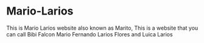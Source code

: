 # Mario-Larios
This is Mario Larios website also known as Marito, This is a website that you can call Bibi Falcon Mario Fernando Larios Flores and Luica Larios
